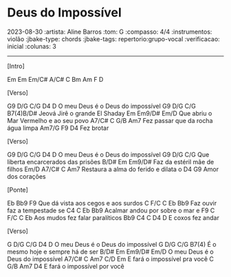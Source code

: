 # Deus do Impossível
2023-08-30
:artista: Aline Barros
:tom: G
:compasso: 4/4
:instrumentos: violão
:jbake-type: chords
:jbake-tags: repertorio:grupo-vocal
:verificacao: inicial
:colunas: 3

----

[Intro]

Em  Em  Em/C#  A/C#  C  Bm  Am  F  D

[Verso]

   G9    D/G      C/G   D4 D
O meu Deus é o Deus do impossível
  G9      D/G       C/G B7(4)B/D#
Jeová Jirê o grande El Shaday
  Em         Em9/D#       Em/D
Que abriu o Mar Vermelho e ao seu povo
    A7/C#     C    G/B Am7
Fez passar  que da rocha água limpa
Am7/G        F9 D4
     Fez brotar

[Verso]

   G9    D/G      C/G   D4 D
O meu Deus é o Deus do impossível
   G9         D/G      C/G
Que liberta encarcerados das prisões
        B/D#       Em        Em9/D#
         Faz da estéril mãe de filhos
      Em/D     A7/C#    C   Am7
Restaura a alma do ferido e dilata o
 D4     G9
Amor dos corações

[Ponte]

 Eb
          Bb9     F9
Que dá vista aos cegos e aos surdos
   C  F/C   C  Eb       Bb9
Faz ouvir      faz a tempestade se
  C4 C    Eb         Bb9
Acalmar   andou por sobre o mar e
  F9     C  F/C  C     Eb
Aos mudos fez falar     paralíticos
 Bb9      C4  C D4 D
E coxos fez andar

[Verso]

   G    D/G       C/G  D4 D
O meu Deus é o Deus do impossível
  G       D/G      C/G  B7(4)
É o mesmo hoje e sempre há de ser
B/D#     Em     Em9/D#       Em/D
    O meu Deus é o Deus  do impossível
A7/C#      C   Am7  C/D       Em
     E fará o impossível pra você
   C   G/B  Am7  D4
E fará o impossível  por você

```
